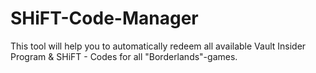 # SHiFT-Code-Manager
This tool will help you to automatically redeem all available Vault Insider Program &amp; SHiFT - Codes for all "Borderlands"-games.
